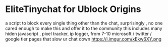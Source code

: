 # EliteTinychat for Ublock Origins
a script to block every single thing other than the chat, surprisingly , no one cared enough to make this and offer it to the community
this includes many hiden javascript , pixel tracker, ip logger, from 7-10 microsoft / twitter / google tier pages that slow ur chat down
https://i.imgur.com/xEkw6XY.png
